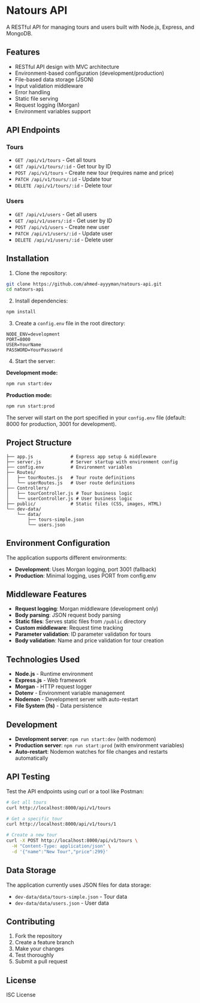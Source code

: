 # Natours API

A RESTful API for managing tours and users built with Node.js, Express, and MongoDB.

## Features

- RESTful API design with MVC architecture
- Environment-based configuration (development/production)
- File-based data storage (JSON)
- Input validation middleware
- Error handling
- Static file serving
- Request logging (Morgan)
- Environment variables support

## API Endpoints

### Tours
- `GET /api/v1/tours` - Get all tours
- `GET /api/v1/tours/:id` - Get tour by ID
- `POST /api/v1/tours` - Create new tour (requires name and price)
- `PATCH /api/v1/tours/:id` - Update tour
- `DELETE /api/v1/tours/:id` - Delete tour

### Users
- `GET /api/v1/users` - Get all users
- `GET /api/v1/users/:id` - Get user by ID
- `POST /api/v1/users` - Create new user
- `PATCH /api/v1/users/:id` - Update user
- `DELETE /api/v1/users/:id` - Delete user

## Installation

1. Clone the repository:
```bash
git clone https://github.com/ahmed-ayyyman/natours-api.git
cd natours-api
```

2. Install dependencies:
```bash
npm install
```

3. Create a `config.env` file in the root directory:
```env
NODE_ENV=development
PORT=8000
USER=YourName
PASSWORD=YourPassword
```

4. Start the server:

**Development mode:**
```bash
npm run start:dev
```

**Production mode:**
```bash
npm run start:prod
```

The server will start on the port specified in your `config.env` file (default: 8000 for production, 3001 for development).

## Project Structure

```
├── app.js              # Express app setup & middleware
├── server.js           # Server startup with environment config
├── config.env          # Environment variables
├── Routes/
│   ├── tourRoutes.js   # Tour route definitions
│   └── userRoutes.js   # User route definitions
├── Controllers/
│   ├── tourController.js # Tour business logic
│   └── userController.js # User business logic
├── public/             # Static files (CSS, images, HTML)
└── dev-data/
    └── data/
        ├── tours-simple.json
        └── users.json
```

## Environment Configuration

The application supports different environments:

- **Development**: Uses Morgan logging, port 3001 (fallback)
- **Production**: Minimal logging, uses PORT from config.env

## Middleware Features

- **Request logging**: Morgan middleware (development only)
- **Body parsing**: JSON request body parsing
- **Static files**: Serves static files from `/public` directory
- **Custom middleware**: Request time tracking
- **Parameter validation**: ID parameter validation for tours
- **Body validation**: Name and price validation for tour creation

## Technologies Used

- **Node.js** - Runtime environment
- **Express.js** - Web framework
- **Morgan** - HTTP request logger
- **Dotenv** - Environment variable management
- **Nodemon** - Development server with auto-restart
- **File System (fs)** - Data persistence

## Development

- **Development server**: `npm run start:dev` (with nodemon)
- **Production server**: `npm run start:prod` (with environment variables)
- **Auto-restart**: Nodemon watches for file changes and restarts automatically

## API Testing

Test the API endpoints using curl or a tool like Postman:

```bash
# Get all tours
curl http://localhost:8000/api/v1/tours

# Get a specific tour
curl http://localhost:8000/api/v1/tours/1

# Create a new tour
curl -X POST http://localhost:8000/api/v1/tours \
  -H "Content-Type: application/json" \
  -d '{"name":"New Tour","price":299}'
```

## Data Storage

The application currently uses JSON files for data storage:
- `dev-data/data/tours-simple.json` - Tour data
- `dev-data/data/users.json` - User data

## Contributing

1. Fork the repository
2. Create a feature branch
3. Make your changes
4. Test thoroughly
5. Submit a pull request

## License

ISC License
